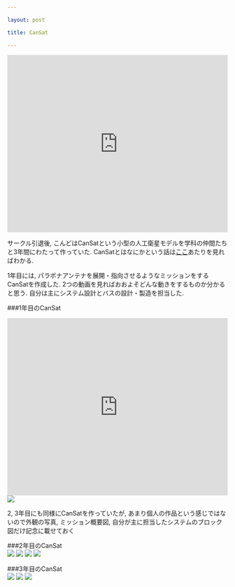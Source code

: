 ```yaml
---

layout: post

title: CanSat

---
```


<iframe width="100%" height="405" src="https://www.youtube.com/embed/0tESuZFMthI" frameborder="0" allowfullscreen></iframe>

サークル引退後, こんどはCanSatという小型の人工衛星モデルを学科の仲間たちと3年間にわたって作っていた. CanSatとはなにかという話は<a href="http://unisec.jp/activities/cansat.html">ここ</a>あたりを見ればわかる.  

1年目には, パラボナアンテナを展開・指向させるようなミッションをするCanSatを作成した. 2つの動画を見ればおおよそどんな動きをするものか分かると思う. 自分は主にシステム設計とバスの設計・製造を担当した.  

###1年目のCanSat  

<iframe width="100%" height="405" src="https://www.youtube.com/embed/IQ5PO6t1sjU" frameborder="0" allowfullscreen></iframe>

<img src="https://gakuseishitsu.github.io/images/cansat/cansat1.jpg">

2, 3年目にも同様にCanSatを作っていたが, あまり個人の作品という感じではないので外観の写真, ミッション概要図, 自分が主に担当したシステムのブロック図だけ記念に載せておく  

###2年目のCanSat  
<img src="https://gakuseishitsu.github.io/images/cansat/2view1.jpg">
<img src="https://gakuseishitsu.github.io/images/cansat/2view2.jpg">
<img src="https://gakuseishitsu.github.io/images/cansat/2view1.jpg">
<img src="https://gakuseishitsu.github.io/images/cansat/cansat2.jpg">

###3年目のCanSat  
<img src="https://gakuseishitsu.github.io/images/cansat/3view.jpg">
<img src="https://gakuseishitsu.github.io/images/cansat/3mission.jpg">
<img src="https://gakuseishitsu.github.io/images/cansat/cansat3.jpg">
